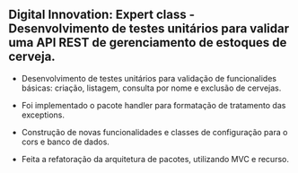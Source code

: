 <h2>Digital Innovation: Expert class - Desenvolvimento de testes unitários para validar uma API REST de gerenciamento de estoques de cerveja.</h2>
 
* Desenvolvimento de testes unitários para validação de funcionalides básicas: criação, listagem, consulta por nome e exclusão de cervejas.

* Foi implementado o pacote handler para formatação de tratamento das exceptions.
* Construção de novas funcionalidades e classes de configuração para o cors e banco de dados.

* Feita a refatoração da arquitetura de pacotes, utilizando MVC e recurso.
